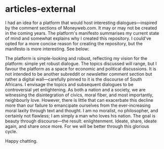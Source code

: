 # articles-external

I had an idea for a platform that would host interesting dialogues—inspired by the comment sections of Moneyweb.com. It may or may not be created in the coming years. The platform's manifesto summarises my current state of mind and somewhat explains why I created this repository. I could've opted for a more concise reason for creating the repository, but the manifesto is more interesting. See below:

The platform is simple-looking and robust, reflecting my vision for the platform: simple yet robust dialogue. The topics discussed will range, but I favour the platform as a space for economic and political discussions. It is not intended to be another subreddit or newsletter comment section but rather a digital wall—carefully pinned to it is the discourse of South Africans. I envisage the topics and subsequent dialogues to be controversial yet enlightening. As both a nation and a society, we are witnessing the disintegration of civics, moral fiber, and most importantly, neighbourly love. However, there is little that can exacerbate this decline more than our failure to emancipate ourselves from the ever-increasing moral laxity through text and thought. I am no moralist, no philosopher, and certainly not flawless; I am simply a man who loves his nation. The goal is beauty through discourse—the result: enlightenment. Ideate, share, ideate again, and share once more. For we will be better through this glorious cycle.

Happy chatting.
